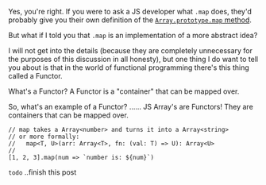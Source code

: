 Yes, you're right. If you were to ask a JS developer what `.map` does, they'd probably give you their own definition of the [`Array.prototype.map` method](https://developer.mozilla.org/en-US/docs/Web/JavaScript/Reference/Global_Objects/Array/map).

But what if I told you that `.map` is an implementation of a more abstract idea?

I will not get into the details (because they are completely unnecessary for the purposes of this discussion in all honesty), but one thing I do want to tell you about is that in the world of functional programming there's this thing called a Functor.

What's a Functor? A Functor is a "container" that can be mapped over.

So, what's an example of a Functor? ...... JS Array's are Functors! They are containers that can be mapped over. 

```
// map takes a Array<number> and turns it into a Array<string>
// or more formally: 
//   map<T, U>(arr: Array<T>, fn: (val: T) => U): Array<U>
//
[1, 2, 3].map(num => `number is: ${num}`)
```

`todo` ..finish this post